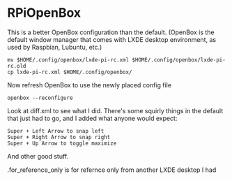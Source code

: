 # RPiOpenBox

This is a better OpenBox configuration than the default. (OpenBox is the default window manager that comes with LXDE desktop environment, as used by Raspbian, Lubuntu, etc.)

    mv $HOME/.config/openbox/lxde-pi-rc.xml $HOME/.config/openbox/lxde-pi-rc.old
    cp lxde-pi-rc.xml $HOME/.config/openbox/

Now refresh OpenBox to use the newly placed config file

    openbox --reconfigure


Look at diff.xml to see what I did. There's some squirly things in the default that just had to go, and I added what anyone would expect: 

    Super + Left Arrow to snap left
    Super + Right Arrow to snap right
    Super + Up Arrow to toggle maximize

And other good stuff.

.for_reference_only is for refernce only from another LXDE desktop I had
